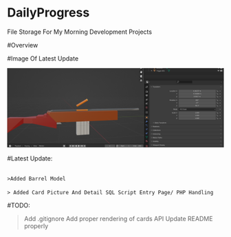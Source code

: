 # DailyProgress
File Storage For My Morning Development Projects

#Overview


#Image Of Latest Update

![Image Of Latest View](Week3/31-08-22/READMEimg.png)

#Latest Update:
```

>Added Barrel Model

> Added Card Picture And Detail SQL Script Entry Page/ PHP Handling
```

#TODO:
> Add .gitignore
> Add proper rendering of cards API
> Update README properly
